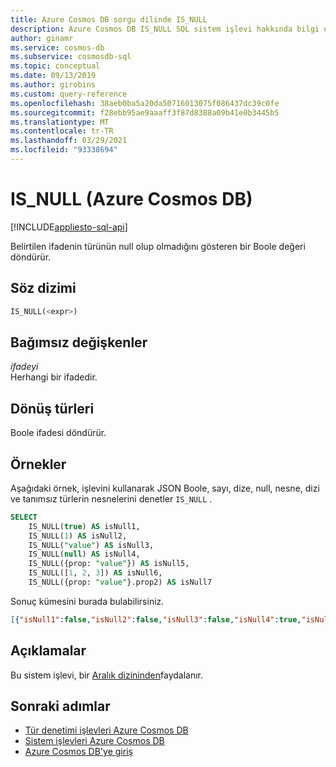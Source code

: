 ```yaml
---
title: Azure Cosmos DB sorgu dilinde IS_NULL
description: Azure Cosmos DB IS_NULL SQL sistem işlevi hakkında bilgi edinin.
author: ginamr
ms.service: cosmos-db
ms.subservice: cosmosdb-sql
ms.topic: conceptual
ms.date: 09/13/2019
ms.author: girobins
ms.custom: query-reference
ms.openlocfilehash: 38aeb0ba5a20da50716013075f086437dc39c0fe
ms.sourcegitcommit: f28ebb95ae9aaaff3f87d8388a09b41e0b3445b5
ms.translationtype: MT
ms.contentlocale: tr-TR
ms.lasthandoff: 03/29/2021
ms.locfileid: "93338694"
---
```

# <a name="is_null-azure-cosmos-db"></a>IS_NULL (Azure Cosmos DB)
[!INCLUDE[appliesto-sql-api](includes/appliesto-sql-api.md)]

 Belirtilen ifadenin türünün null olup olmadığını gösteren bir Boole değeri döndürür.  
  
## <a name="syntax"></a>Söz dizimi
  
```sql
IS_NULL(<expr>)  
```  
  
## <a name="arguments"></a>Bağımsız değişkenler
  
*ifadeyi*  
   Herhangi bir ifadedir.  
  
## <a name="return-types"></a>Dönüş türleri
  
  Boole ifadesi döndürür.  
  
## <a name="examples"></a>Örnekler
  
  Aşağıdaki örnek, işlevini kullanarak JSON Boole, sayı, dize, null, nesne, dizi ve tanımsız türlerin nesnelerini denetler `IS_NULL` .  
  
```sql
SELECT   
    IS_NULL(true) AS isNull1,   
    IS_NULL(1) AS isNull2,  
    IS_NULL("value") AS isNull3,   
    IS_NULL(null) AS isNull4,  
    IS_NULL({prop: "value"}) AS isNull5,   
    IS_NULL([1, 2, 3]) AS isNull6,  
    IS_NULL({prop: "value"}.prop2) AS isNull7  
```  
  
 Sonuç kümesini burada bulabilirsiniz.  
  
```json
[{"isNull1":false,"isNull2":false,"isNull3":false,"isNull4":true,"isNull5":false,"isNull6":false,"isNull7":false}]
```  

## <a name="remarks"></a>Açıklamalar

Bu sistem işlevi, bir [Aralık dizininden](index-policy.md#includeexclude-strategy)faydalanır.

## <a name="next-steps"></a>Sonraki adımlar

- [Tür denetimi işlevleri Azure Cosmos DB](sql-query-type-checking-functions.md)
- [Sistem işlevleri Azure Cosmos DB](sql-query-system-functions.md)
- [Azure Cosmos DB'ye giriş](introduction.md)
